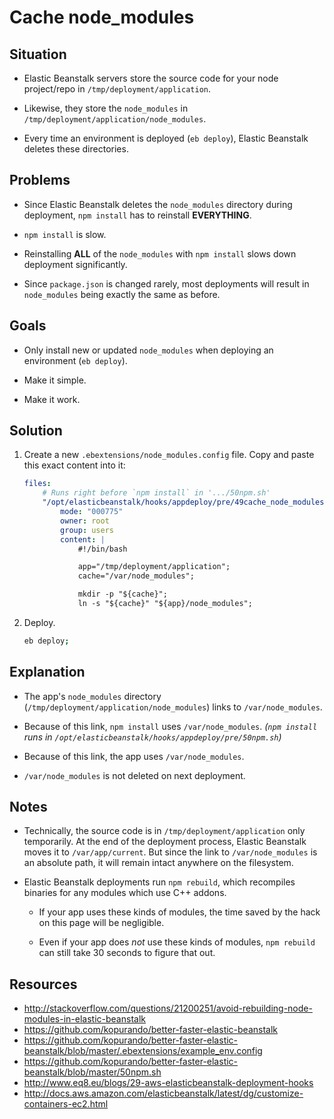 # Cache node_modules

## Situation

* Elastic Beanstalk servers store the source code for your node project/repo in `/tmp/deployment/application`.

* Likewise, they store the `node_modules` in `/tmp/deployment/application/node_modules`.

* Every time an environment is deployed (`eb deploy`), Elastic Beanstalk deletes these directories.

## Problems

* Since Elastic Beanstalk deletes the `node_modules` directory during deployment, `npm install` has to reinstall **EVERYTHING**.

* `npm install` is slow.

* Reinstalling **ALL** of the `node_modules` with `npm install` slows down deployment significantly.

* Since `package.json` is changed rarely, most deployments will result in `node_modules` being exactly the same as before.

## Goals

* Only install new or updated `node_modules` when deploying an environment (`eb deploy`).

* Make it simple.

* Make it work.

## Solution

1. Create a new `.ebextensions/node_modules.config` file. Copy and paste this exact content into it:

    ```yaml
    files:
        # Runs right before `npm install` in '.../50npm.sh'
        "/opt/elasticbeanstalk/hooks/appdeploy/pre/49cache_node_modules.sh" :
            mode: "000775"
            owner: root
            group: users
            content: |
                #!/bin/bash

                app="/tmp/deployment/application";
                cache="/var/node_modules";

                mkdir -p "${cache}";
                ln -s "${cache}" "${app}/node_modules";
    ```

2. Deploy.

    ```bash
    eb deploy;
    ```

## Explanation

* The app's `node_modules` directory (`/tmp/deployment/application/node_modules`) links to `/var/node_modules`.

* Because of this link, `npm install` uses `/var/node_modules`. *(`npm install` runs in `/opt/elasticbeanstalk/hooks/appdeploy/pre/50npm.sh`)*

* Because of this link, the app uses `/var/node_modules`.

* `/var/node_modules` is not deleted on next deployment.

## Notes

* Technically, the source code is in `/tmp/deployment/application` only temporarily. At the end of the deployment process, Elastic Beanstalk moves it to `/var/app/current`. But since the link to `/var/node_modules` is an absolute path, it will remain intact anywhere on the filesystem.

* Elastic Beanstalk deployments run `npm rebuild`, which recompiles binaries for any modules which use C++ addons.

    * If your app uses these kinds of modules, the time saved by the hack on this page will be negligible.

    * Even if your app does *not* use these kinds of modules, `npm rebuild` can still take 30 seconds to figure that out.

## Resources
* http://stackoverflow.com/questions/21200251/avoid-rebuilding-node-modules-in-elastic-beanstalk
* https://github.com/kopurando/better-faster-elastic-beanstalk
* https://github.com/kopurando/better-faster-elastic-beanstalk/blob/master/.ebextensions/example_env.config
* https://github.com/kopurando/better-faster-elastic-beanstalk/blob/master/50npm.sh
* http://www.eq8.eu/blogs/29-aws-elasticbeanstalk-deployment-hooks
* http://docs.aws.amazon.com/elasticbeanstalk/latest/dg/customize-containers-ec2.html
